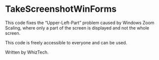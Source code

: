# TakeScreenshotWinForms

This code fixes the “Upper-Left-Part” problem caused by Windows Zoom Scaling, where only a part of the screen is displayed and not the whole screen.

This code is freely accessible to everyone and can be used.

Written by WhizTech.
